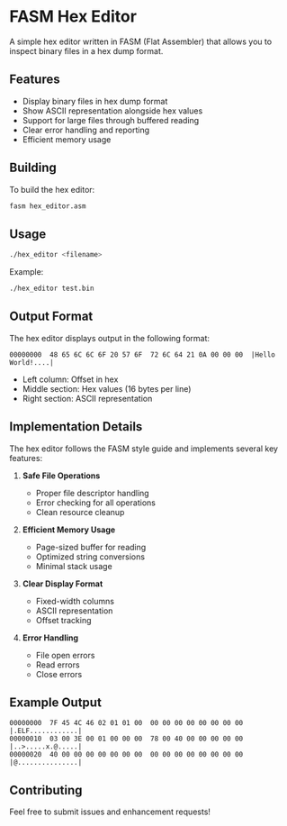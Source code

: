 # FASM Hex Editor

A simple hex editor written in FASM (Flat Assembler) that allows you to inspect binary files in a hex dump format.

## Features

- Display binary files in hex dump format
- Show ASCII representation alongside hex values
- Support for large files through buffered reading
- Clear error handling and reporting
- Efficient memory usage

## Building

To build the hex editor:

```bash
fasm hex_editor.asm
```

## Usage

```bash
./hex_editor <filename>
```

Example:
```bash
./hex_editor test.bin
```

## Output Format

The hex editor displays output in the following format:
```
00000000  48 65 6C 6C 6F 20 57 6F  72 6C 64 21 0A 00 00 00  |Hello World!....|
```

- Left column: Offset in hex
- Middle section: Hex values (16 bytes per line)
- Right section: ASCII representation

## Implementation Details

The hex editor follows the FASM style guide and implements several key features:

1. **Safe File Operations**
   - Proper file descriptor handling
   - Error checking for all operations
   - Clean resource cleanup

2. **Efficient Memory Usage**
   - Page-sized buffer for reading
   - Optimized string conversions
   - Minimal stack usage

3. **Clear Display Format**
   - Fixed-width columns
   - ASCII representation
   - Offset tracking

4. **Error Handling**
   - File open errors
   - Read errors
   - Close errors

## Example Output

```
00000000  7F 45 4C 46 02 01 01 00  00 00 00 00 00 00 00 00  |.ELF............|
00000010  03 00 3E 00 01 00 00 00  78 00 40 00 00 00 00 00  |..>.....x.@.....|
00000020  40 00 00 00 00 00 00 00  00 00 00 00 00 00 00 00  |@...............|
```

## Contributing

Feel free to submit issues and enhancement requests! 